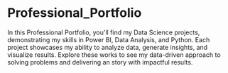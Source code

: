# Professional_Portfolio
In this Professional Portfolio, you'll find my Data Science projects, demonstrating my skills in Power BI, Data Analysis, and Python. Each project showcases my ability to analyze data, generate insights, and visualize results. Explore these works to see my data-driven approach to solving problems and delivering an story with impactful results.
